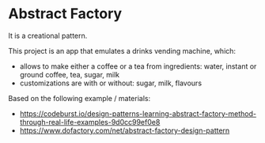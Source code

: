 # Abstract Factory
It is a creational pattern.


This project is an app that emulates a drinks vending machine, which:
- allows to make either a coffee or a tea from ingredients: water, instant or ground coffee, tea, sugar, milk
- customizations are with or without: sugar, milk, flavours


Based on the following example / materials:
- https://codeburst.io/design-patterns-learning-abstract-factory-method-through-real-life-examples-9d0cc99ef0e8
- https://www.dofactory.com/net/abstract-factory-design-pattern